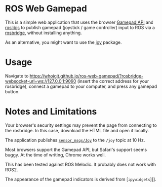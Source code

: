# ROS Web Gamepad

This is a simple web application that uses the browser [Gamepad API][] and [roslibjs][] to publish gamepad (joystick / game controller) input to ROS via a [rosbridge][], without installing anything.

[Gamepad API]: https://developer.mozilla.org/en-US/docs/Web/API/Gamepad_API
[roslibjs]: https://wiki.ros.org/roslibjs
[rosbridge]: https://wiki.ros.org/rosbridge_suite

As an alternative, you might want to use the [joy][] package.

[joy]: https://wiki.ros.org/joy


# Usage

Navigate to https://whoigit.github.io/ros-web-gamepad/?rosbridge-websocket-url=ws://127.0.0.1:9090 (insert the correct address for your rosbridge), connect a gamepad to your computer, and press any gamepad button.


# Notes and Limitations

Your browser's security settings may prevent the page from connecting to the rosbridge. In this case, download the HTML file and open it locally.

The application publishes [`sensor_msgs/Joy`][sensor_msgs/Joy] to the `/joy` topic at 10 Hz.

Most browsers support the Gamepad API, but Safari's support seems buggy. At the time of writing, Chrome works well.

This has been tested against ROS Melodic. It probably does not work with ROS2.

The appearance of the gamepad indicators is derived from [`ipywidgets`][].

[sensor_msgs/Joy]: https://github.com/ros/common_msgs/blob/noetic-devel/sensor_msgs/msg/Joy.msg
[ipywidgets]: https://github.com/jupyter-widgets/ipywidgets
